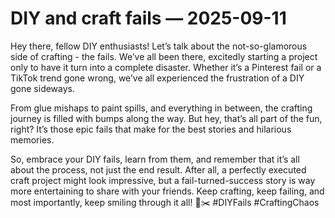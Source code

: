 # DIY and craft fails — 2025-09-11

Hey there, fellow DIY enthusiasts! Let’s talk about the not-so-glamorous side of crafting - the fails. We’ve all been there, excitedly starting a project only to have it turn into a complete disaster. Whether it’s a Pinterest fail or a TikTok trend gone wrong, we’ve all experienced the frustration of a DIY gone sideways. 

From glue mishaps to paint spills, and everything in between, the crafting journey is filled with bumps along the way. But hey, that’s all part of the fun, right? It’s those epic fails that make for the best stories and hilarious memories.

So, embrace your DIY fails, learn from them, and remember that it’s all about the process, not just the end result. After all, a perfectly executed craft project might look impressive, but a fail-turned-success story is way more entertaining to share with your friends. Keep crafting, keep failing, and most importantly, keep smiling through it all! 🎨✂️ #DIYFails #CraftingChaos